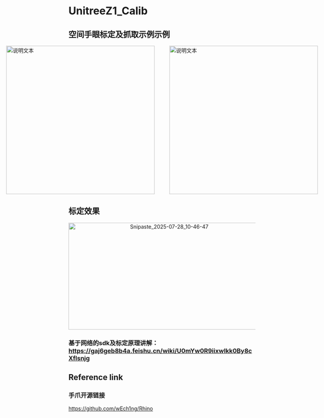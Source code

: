 # UnitreeZ1_Calib

## 空间手眼标定及抓取示例示例

<div style="display: flex; justify-content: center; gap: 40px;">
  <img src="readmefiles/1.gif" alt="说明文本" width="400">
  <img src="readmefiles/2.gif" alt="说明文本" width="400">
</div>



## 标定效果
<p align="center">
  <img width="527" height="288" alt="Snipaste_2025-07-28_10-46-47" src="https://github.com/user-attachments/assets/ac5c3a66-3163-40d8-a268-dc106218c4f4" />
</p>


### 基于网络的sdk及标定原理讲解：https://gaj6geb8b4a.feishu.cn/wiki/U0mYw0R9iixwIkk0By8cXflsnjg

## Reference link

### 手爪开源链接

https://github.com/wEch1ng/Rhino
